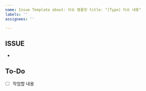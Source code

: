 ```yaml
---
name: Issue Template about: 이슈 템플릿 title: "[Type] 이슈 내용"
labels: ''
assignees: ''

---
```


## ISSUE
-

## To-Do

- [ ] 작업할 내용
